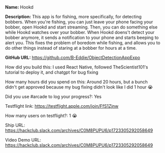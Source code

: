 **Name:** Hookd

**Description:** This app is for fishing, more specifically, for detecting bobbers. When you're fishing, you can just leave your phone facing your bobber, open Hookd and start streaming. Then, you can do something else while Hookd watches over your bobber. When Hookd doens't detect your bobber anymore, it sends a notification to your phone and starts beeping to alert you. This fixes the problem of boredom while fishing, and allows you to do other things instead of staring at a bobber for hours at a time.

**GitHub URL:** https://github.com/B-Eddie/ObjectDetectionAppExpo

How did you build this: I used React Native, followed TheScientist101's tutorial to deploy it, and chatgpt for bug fixing

How many hours did you spend on this: Around 20 hours, but a bunch didn't get approved because my bug fixing didn't look like I did 1 hour 😭

Did you use #arcade to log your progress?: Yes

Testflight link: https://testflight.apple.com/join/FfS1Zjnw

How many users on testflight?: 1 😭

Ship URL: https://hackclub.slack.com/archives/C0M8PUPU6/p1723305292058649

Video Demo URL: https://hackclub.slack.com/archives/C0M8PUPU6/p1723305292058649
